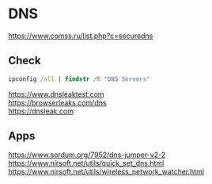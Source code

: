 # DNS
https://www.comss.ru/list.php?c=securedns

## Check
```cmd
ipconfig /all | findstr /R "DNS Servers"
```
https://www.dnsleaktest.com
<br>
https://browserleaks.com/dns
<br>
https://dnsleak.com

## Apps
https://www.sordum.org/7952/dns-jumper-v2-2
<br>
https://www.nirsoft.net/utils/quick_set_dns.html
<br>
https://www.nirsoft.net/utils/wireless_network_watcher.html

